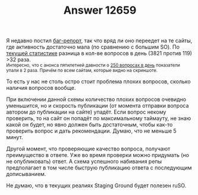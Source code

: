 ﻿---
title: "Answer 12659"
se.owner.user_id: 176217
se.owner.display_name: "αλεχολυτ"
se.owner.link: "https://ru.meta.stackoverflow.com/users/176217/%ce%b1%ce%bb%ce%b5%cf%87%ce%bf%ce%bb%cf%85%cf%84"
se.answer_id: 12659
se.question_id: 12658
se.post_type: answer
se.is_accepted: False
---
<p>Я недавно постил <a href="https://meta.stackexchange.com/q/387894/339911">баг-репорт</a>, так что вряд ли оно переедет на те сайты, где активность достаточно мала (по сравнению с большим SO). По <a href="https://stackexchange.com/sites?view=list#questionsperday">текущей статистике</a> разница в кол-ве вопросов в день (3821 против 119) &gt;32 раза.<br />
<sub>Интересно, что с анонса пятилетней давности о <a href="https://ru.meta.stackoverflow.com/q/7399/176217">250 вопросах в день</a> показатели упали в 2 раза. Причём по всем сайтам, которые видно на скриншоте.</sub></p>
<p>То есть у нас не столь остро стоит проблема плохих вопросов, сколько наличия вопросов вообще.</p>
<p>При включении данной схемы количество плохих вопросов очевидно уменьшится, но и скорость публикации (от момента отправки вопроса автором до публикации на сайте) упадёт. Если вопрос некому проверить, то на сайт он попадёт по максимальному таймауту, не знаю какой он будет, но явно должен быть достаточным, чтобы как-то проверить вопрос и дать рекомендации. Думаю, что не меньше 5 минут.</p>
<p>Другой момент, что проверяющие качество вопроса, получают преимущество в ответе. Уже во время проверки можно придумать (но не опубликовать) ответ. А схема успешного набивания репы предполагает в том числе быструю публикацию ответа с последующим дописыванием.</p>
<p>Не думаю, что в текущих реалиях Staging Ground будет полезен ruSO.</p>
